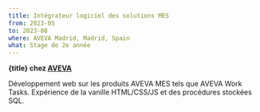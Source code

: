 ```yaml
---
title: Intégrateur logiciel des solutions MES
from: 2023-05
to: 2023-08
where: AVEVA Madrid, Madrid, Spain
what: Stage de 2e année
---
```


**{title} chez [AVEVA](https://aveva.com)**

Développement web sur les produits AVEVA MES tels que AVEVA Work Tasks. Expérience de la vanille HTML/CSS/JS et des procédures stockées SQL.
